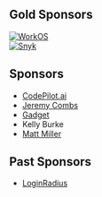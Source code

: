 ## Gold Sponsors

[![WorkOS](https://raw.githubusercontent.com/jaredhanson/passport/master/sponsors/workos.png)](https://workos.com/)
<br>
[![Snyk](https://raw.githubusercontent.com/jaredhanson/passport/master/sponsors/snyk.png)](https://snyk.co/passport)

## Sponsors

- [CodePilot.ai](https://codepilot.ai/)
- [Jeremy Combs](https://github.com/jmcombs)
- [Gadget](https://gadget.dev/)
- Kelly Burke
- [Matt Miller](https://mmiller.me/)

## Past Sponsors

- [LoginRadius](https://www.loginradius.com/)
